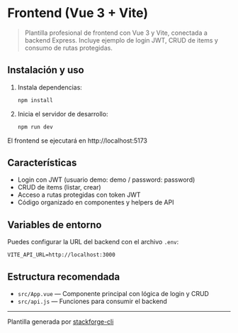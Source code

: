 # Frontend (Vue 3 + Vite)

> Plantilla profesional de frontend con Vue 3 y Vite, conectada a backend Express. Incluye ejemplo de login JWT, CRUD de items y consumo de rutas protegidas.

## Instalación y uso

1. Instala dependencias:
   ```bash
   npm install
   ```
2. Inicia el servidor de desarrollo:
   ```bash
   npm run dev
   ```

El frontend se ejecutará en http://localhost:5173

## Características

- Login con JWT (usuario demo: demo / password: password)
- CRUD de items (listar, crear)
- Acceso a rutas protegidas con token JWT
- Código organizado en componentes y helpers de API

## Variables de entorno

Puedes configurar la URL del backend con el archivo `.env`:

```
VITE_API_URL=http://localhost:3000
```

## Estructura recomendada

- `src/App.vue` — Componente principal con lógica de login y CRUD
- `src/api.js` — Funciones para consumir el backend

---

Plantilla generada por [stackforge-cli](https://www.npmjs.com/package/stackforge-cli)
